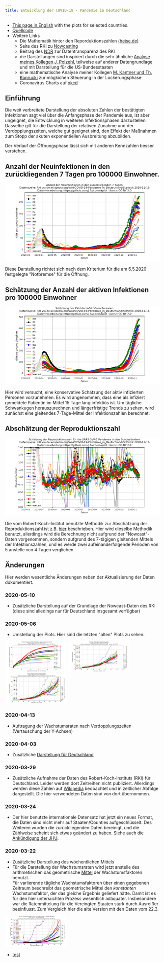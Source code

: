 ```yaml
---
title: Entwicklung der COVID-19 - Pandemie in Deutschland
---
```


- [This page in English](index.en.md) with the plots for selected countries.
- [Quellcode](https://github.com/j-fu/coronaplot)
- Weitere Links
    - Die Mathematik hinter den Reporduktionszahlen [(heise.de)](https://www.heise.de/newsticker/meldung/Corona-Pandemie-Die-Mathematik-hinter-den-Reproduktionszahlen-R-4712676.html)
    - Seite des RKI zu [Nowcasting](https://www.rki.de/DE/Content/InfAZ/N/Neuartiges_Coronavirus/Projekte_RKI/Nowcasting.html)
    - Beitrag des [NDR](https://www.ndr.de/nachrichten/info/Corona-Daten-unter-Verschluss-RKI-bremst-Diskurs-aus,rki118.html)
      zur Datentransparenz des RKI
    - die Darstellungen sind inspiriert durch die sehr ähnliche [Analyse meines Kollegen J. Polzehl](https://www.wias-berlin.de/people/polzehl/COVID-19.jsp),   teilweise auf anderer Datengrundlage und mit Darstellung für die US-Bundesstaaten
    - eine mathematische Analyse meiner Kollegen [M. Kantner und Th. Koprucki](https://arxiv.org/abs/2004.09471)
     zur mögkichen Steuerung in der Lockerungsphase
    - Coronavirus Charts auf [xkcd](https://xkcd.com/2294/)
   
## Einführung

Die weit verbreitete Darstellung der absoluten Zahlen der bestätigten Infektionen sagt viel über die Anfangsphase
der Pandemie aus, ist aber ungeignet, die Entwicklung in weiteren Infektionsphasen darzustellen. Dasselbe gilt für
die Darstellung der relativen Zunahme und der Verdopplungszeiten, welche gut  geeignet sind, den Effekt der Maßnahmen zum
Stopp der akuten exponentiellen Ausbreitung abzubilden. 

Der Verlauf der Öffnungsphase lässt sich mit anderen Kennzahlen besser verstehen.


## Anzahl der Neuinfektionen in den zurückliegenden 7 Tagen pro 100000 Einwohner.

![](de-new.png)

Diese Darstellung richtet sich nach dem Kriterium für die am 6.5.2020 festgelegte
"Notbremse" für die Öffnung.

## Schätzung der Anzahl der aktiven Infektionen pro 100000 Einwohner

![](de-active.png)

Hier wird versucht, eine konservative Schätzung der aktiv infizierten Personen vorzunehmen. 
Es wird angenommen, dass eine als infiziert gemeldete Patientin im Mittel 15 Tage lang infektiös ist.
Um tägliche Schwankugen herauszurechnen und längerfristige Trends zu sehen, wird zunächst 
eine gleitendes 7-Tage-Mittel der Infektionszahlen berechnet. 


## Abschätzung der Reproduktionszahl
![](de-repro.png)

Die vom Robert-Koch-Institut benutzte Methodik zur Abschätzung der Reproduktionszahl
ist z.B. [hier](https://www.heise.de/newsticker/meldung/Corona-Pandemie-Die-Mathematik-hinter-den-Reproduktionszahlen-R-4712676.html)
beschrieben. Hier wird dieselbe Methodik benutzt, allerdings wird die Berechnung nicht aufgrund der 
"Nowcast"- Daten vorgenommen, sondern aufgrund des 7-tägigen gleitenden Mittels der Infektionszahlen,
und es werde zwei aufeinanderfolgende Perioden von 5 anstelle von 4 Tagen verglichen.



## Änderungen
Hier werden wesentliche Änderungen neben der Aktualisierung der Daten dokumentiert.
### 2020-05-10
- Zusätzliche Darstellung auf der Grundlage der Nowcast-Daten des RKI (diese sind alledings nur
  für Deutschland insgesamt verfügbar)
### 2020-05-06 
- Umstellung der Plots. Hier sind die letzten "alten" Plots zu sehen.
<img src="https://github.com/j-fu/coronaplot/raw/master/docs/de-infected.png" width="200"> 

<img src="https://github.com/j-fu/coronaplot/raw/master/docs/de-infected-growthrate.png" width="200"> 

<img src="https://github.com/j-fu/coronaplot/raw/master/docs/de-infected-growthrate-weeklyavg.png" width="200">

### 2020-04-13
- Auftragung der Wachstumsraten nach Verdopplungszeiten (Vertauschung der Y-Achsen)
### 2020-04-03
-  Zusätzliche [Darstellung für Deutschland](de-plots.md)
### 2020-03-29
- Zusätzliche Aufnahme der Daten des Robert-Koch-Instituts (RKI) für Deutschland. Leider werden dort Zeitreihen nicht publiziert. Allerdings werden diese Zahlen auf [Wikipedia](https://de.wikipedia.org/wiki/COVID-19-Pandemie_in_Deutschland#Infektionsfälle) beobachtet und in zeitlicher Abfolge dargestellt. Die hier verwendeten Daten sind von dort übernommen. 

### 2020-03-24
- Der hier benutzte internationale Datensatz hat jetzt ein neues Format, die Daten sind nicht mehr auf Staaten/Counties
aufgeschlüsselt. Des Weiteren wurden die zurückliegenden Daten bereinigt, und die Zählweise scheint sich etwas geändert
zu haben. Siehe auch die [Ankündigung der JHU](https://github.com/CSSEGISandData/COVID-19/issues/1250).

### 2020-03-22
- Zusätzliche Darstellung des wöchentlichen Mittels
- Für die Darstellung der Wachstumsraten wird jetzt anstelle des arithmetischen das geometrische [Mittel](https://de.wikipedia.org/wiki/Mittelwert) der Wachstumsfaktoren benutzt.   
    Für variierende tägliche Wachstumsfaktoren über einen gegebenen Zeitraum beschreibt das geometrische Mittel den *konstanten* Wachstumsfaktor, der das gleiche Ergebnis geliefert hätte. Damit ist es für den  hier untersuchten Prozess wesentlich adäquater. Insbesondere war die Ratenmittelung für die Vereingten Staaten stark durch Ausreißer beeinflusst. Zum Vergleich hier die alte Version mit den Daten vom 22.3.

<img src="https://github.com/j-fu/coronaplot/raw/51326c1522407fca8a5c32ba280460d8924d2f06/infected-growthrate.png" width="200">


- [test](test.md) 

